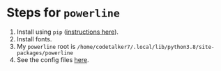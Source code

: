 # Steps for `powerline`

1. Install using `pip` ([instructions here](https://powerline.readthedocs.io/en/latest/installation.html)).
2. Install fonts.
3. My `powerline` root is `/home/codetalker7/.local/lib/python3.8/site-packages/powerline`
4. See the config files [here](https://powerline.readthedocs.io/en/latest/configuration.html).

